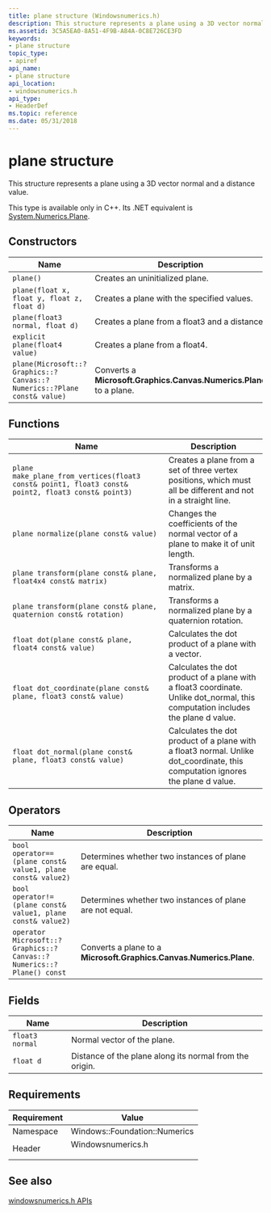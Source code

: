 ```yaml
---
title: plane structure (Windowsnumerics.h)
description: This structure represents a plane using a 3D vector normal and a distance value.
ms.assetid: 3C5A5EA0-8A51-4F9B-A84A-0C8E726CE3FD
keywords:
- plane structure
topic_type:
- apiref
api_name:
- plane structure
api_location:
- windowsnumerics.h
api_type:
- HeaderDef
ms.topic: reference
ms.date: 05/31/2018
---
```


# plane structure

This structure represents a plane using a 3D vector normal and a distance value.

This type is available only in C++. Its .NET equivalent is [System.Numerics.Plane](/dotnet/api/system.numerics.plane).

## Constructors

| Name | Description |
|-|-|
| `plane()` | Creates an uninitialized plane. |
| `plane(float x, float y, float z, float d)` | Creates a plane with the specified values. |
| `plane(float3 normal, float d)` | Creates a plane from a float3 and a distance. |
| `explicit plane(float4 value)` | Creates a plane from a float4. |
| `plane(Microsoft::?Graphics::?Canvas::?Numerics::?Plane const& value)` | Converts a **Microsoft.Graphics.Canvas.Numerics.Plane** to a plane. |

## Functions

| Name | Description |
|-|-|
| `plane make_plane_from_vertices(float3 const& point1, float3 const& point2, float3 const& point3)` | Creates a plane from a set of three vertex positions, which must all be different and not in a straight line. |
| `plane normalize(plane const& value)` | Changes the coefficients of the normal vector of a plane to make it of unit length. |
| `plane transform(plane const& plane, float4x4 const& matrix)` | Transforms a normalized plane by a matrix. |
| `plane transform(plane const& plane, quaternion const& rotation)` | Transforms a normalized plane by a quaternion rotation. |
| `float dot(plane const& plane, float4 const& value)` | Calculates the dot product of a plane with a vector. |
| `float dot_coordinate(plane const& plane, float3 const& value)` | Calculates the dot product of a plane with a float3 coordinate. Unlike dot\_normal, this computation includes the plane d value. |
| `float dot_normal(plane const& plane, float3 const& value)` | Calculates the dot product of a plane with a float3 normal. Unlike dot\_coordinate, this computation ignores the plane d value. |

## Operators

| Name | Description |
|-|-|
| `bool operator== (plane const& value1, plane const& value2)` | Determines whether two instances of plane are equal. |
| `bool operator!= (plane const& value1, plane const& value2)` | Determines whether two instances of plane are not equal. |
| `operator Microsoft::?Graphics::?Canvas::?Numerics::?Plane() const` | Converts a plane to a **Microsoft.Graphics.Canvas.Numerics.Plane**. |

## Fields

| Name | Description |
|-|-|
| `float3 normal` | Normal vector of the plane. |
| `float d` | Distance of the plane along its normal from the origin. |

## Requirements

| Requirement | Value |
|-|-|
| Namespace | Windows::Foundation::Numerics |
| Header | <dl> <dt>Windowsnumerics.h</dt> </dl> |

## See also

[windowsnumerics.h APIs](windowsnumerics-h-apis-portal.md)
